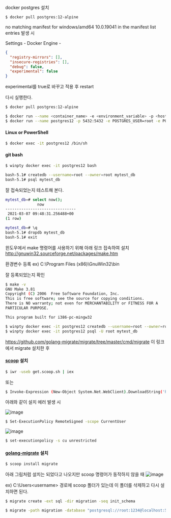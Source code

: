 docker postgres 설치

```bash
$ docker pull postgres:12-alpine
```

no matching manifest for windows/amd64 10.0.19041 in the manifest list entries
발생 시

Settings - Docker Engine - 
```json
{
  "registry-mirrors": [],
  "insecure-registries": [],
  "debug": false,
  "experimental": false
}
```
experimental를 true로 바꾸고 적용 후 restart

다시 실행한다.
```bash
$ docker pull postgres:12-alpine
```

```bash
$ docker run --name <container_name> -e <environment_variable> -p <host_ports:container_ports> -d <image>:<tag> 
$ docker run --name postgres12 -p 5432:5432 -e POSTGRES_USER=root -e POSTGRES_PASSWORD=1234 -d postgres:12-alpine
```

#### Linux or PowerShell
```bash
$ docker exec -it postgres12 /bin/sh
```

#### git bash
```bash
$ winpty docker exec -it postgres12 bash
```

```bash
bash-5.1# createdb --username=root --owner=root mytest_db
bash-5.1# psql mytest_db
```

잘 접속되었는지 테스트해 본다.
```bash
mytest_db=# select now();
              now
-------------------------------
 2021-03-07 09:48:31.256488+00
(1 row)

mytest_db=# \q
bash-5.1# dropdb mytest_db
bash-5.1# exit
```

윈도우에서 make 명령어를 사용하기 위해 아래 링크 접속하여 설치
http://gnuwin32.sourceforge.net/packages/make.htm


환경변수 등록
ex) C:\Program Files (x86)\GnuWin32\bin

잘 등록되었는지 확인
```bash
$ make -v
GNU Make 3.81
Copyright (C) 2006  Free Software Foundation, Inc.
This is free software; see the source for copying conditions.
There is NO warranty; not even for MERCHANTABILITY or FITNESS FOR A
PARTICULAR PURPOSE.

This program built for i386-pc-mingw32
```


```bash
$ winpty docker exec -it postgres12 createdb --username=root --owner=root mytest_db
$ winpty docker exec -it postgres12 psql -U root mytest_db
```

https://github.com/golang-migrate/migrate/tree/master/cmd/migrate
이 링크에서 migrate 설치한 후

#### [scoop](https://scoop.sh/) 설치

```bash
$ iwr -useb get.scoop.sh | iex
```

또는

```bash
$ Invoke-Expression (New-Object System.Net.WebClient).DownloadString('https://get.scoop.sh')
```

아래와 같이 설치 에러 발생 시

![image](https://user-images.githubusercontent.com/30817924/110441620-5240ed00-80fd-11eb-811d-28ae577448b1.png)
```bash
$ Set-ExecutionPolicy RemoteSigned -scope CurrentUser
```

![image](https://user-images.githubusercontent.com/30817924/110442157-eb700380-80fd-11eb-9ebc-9c6c457eedd0.png)
```bash
$ set-executionpolicy -s cu unrestricted
```

#### [golang-migrate](https://github.com/golang-migrate/migrate/tree/master/cmd/migrate) 설치
```bash
$ scoop install migrate
```

아래 그림처럼 설치는 되었다고 나오지만 scoop 명령어가 동작하지 않을 때
![image](https://user-images.githubusercontent.com/30817924/110446396-77842a00-8102-11eb-9a0a-5636f6a8d702.png)

ex) C:\Users\<username> 경로에 scoop 폴더가 있는데 이 폴더를 삭제하고 다시 설치하면 된다.

```bash
$ migrate create -ext sql -dir migration -seq init_schema
```

```bash
$ migrate -path migration -database "postgresql://root:1234@localhost:5432/mytest_db?sslmode=disable" -verbose up
```
